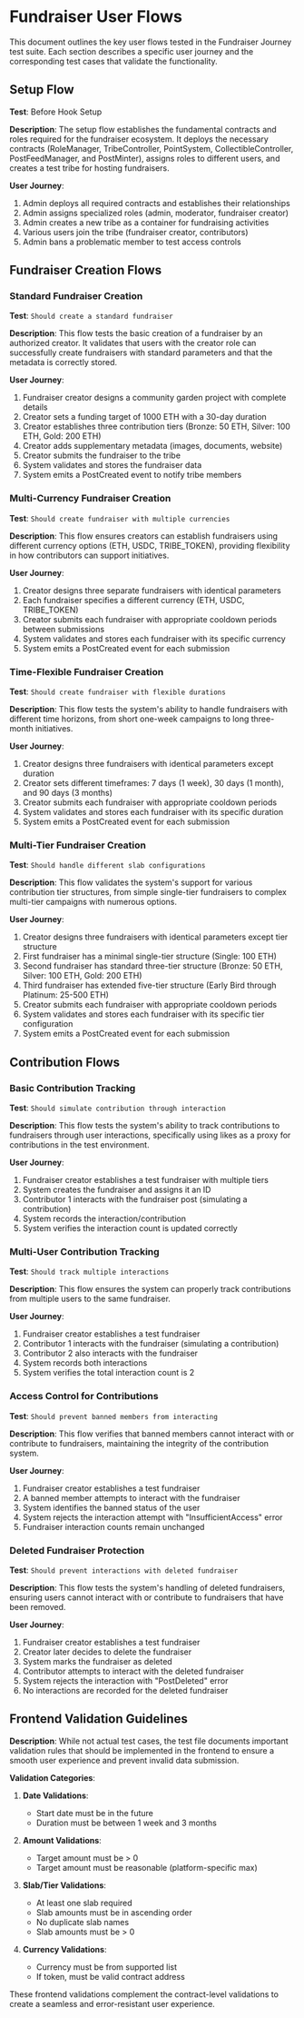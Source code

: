 # Fundraiser User Flows

This document outlines the key user flows tested in the Fundraiser Journey test suite. Each section describes a specific user journey and the corresponding test cases that validate the functionality.

## Setup Flow

**Test**: Before Hook Setup

**Description**: 
The setup flow establishes the fundamental contracts and roles required for the fundraiser ecosystem. It deploys the necessary contracts (RoleManager, TribeController, PointSystem, CollectibleController, PostFeedManager, and PostMinter), assigns roles to different users, and creates a test tribe for hosting fundraisers.

**User Journey**:
1. Admin deploys all required contracts and establishes their relationships
2. Admin assigns specialized roles (admin, moderator, fundraiser creator)
3. Admin creates a new tribe as a container for fundraising activities
4. Various users join the tribe (fundraiser creator, contributors)
5. Admin bans a problematic member to test access controls

## Fundraiser Creation Flows

### Standard Fundraiser Creation

**Test**: `Should create a standard fundraiser`

**Description**:
This flow tests the basic creation of a fundraiser by an authorized creator. It validates that users with the creator role can successfully create fundraisers with standard parameters and that the metadata is correctly stored.

**User Journey**:
1. Fundraiser creator designs a community garden project with complete details
2. Creator sets a funding target of 1000 ETH with a 30-day duration
3. Creator establishes three contribution tiers (Bronze: 50 ETH, Silver: 100 ETH, Gold: 200 ETH)
4. Creator adds supplementary metadata (images, documents, website)
5. Creator submits the fundraiser to the tribe
6. System validates and stores the fundraiser data
7. System emits a PostCreated event to notify tribe members

### Multi-Currency Fundraiser Creation

**Test**: `Should create fundraiser with multiple currencies`

**Description**:
This flow ensures creators can establish fundraisers using different currency options (ETH, USDC, TRIBE_TOKEN), providing flexibility in how contributors can support initiatives.

**User Journey**:
1. Creator designs three separate fundraisers with identical parameters
2. Each fundraiser specifies a different currency (ETH, USDC, TRIBE_TOKEN)
3. Creator submits each fundraiser with appropriate cooldown periods between submissions
4. System validates and stores each fundraiser with its specific currency
5. System emits a PostCreated event for each submission

### Time-Flexible Fundraiser Creation

**Test**: `Should create fundraiser with flexible durations`

**Description**:
This flow tests the system's ability to handle fundraisers with different time horizons, from short one-week campaigns to long three-month initiatives.

**User Journey**:
1. Creator designs three fundraisers with identical parameters except duration
2. Creator sets different timeframes: 7 days (1 week), 30 days (1 month), and 90 days (3 months)
3. Creator submits each fundraiser with appropriate cooldown periods
4. System validates and stores each fundraiser with its specific duration
5. System emits a PostCreated event for each submission

### Multi-Tier Fundraiser Creation

**Test**: `Should handle different slab configurations`

**Description**:
This flow validates the system's support for various contribution tier structures, from simple single-tier fundraisers to complex multi-tier campaigns with numerous options.

**User Journey**:
1. Creator designs three fundraisers with identical parameters except tier structure
2. First fundraiser has a minimal single-tier structure (Single: 100 ETH)
3. Second fundraiser has standard three-tier structure (Bronze: 50 ETH, Silver: 100 ETH, Gold: 200 ETH)
4. Third fundraiser has extended five-tier structure (Early Bird through Platinum: 25-500 ETH)
5. Creator submits each fundraiser with appropriate cooldown periods
6. System validates and stores each fundraiser with its specific tier configuration
7. System emits a PostCreated event for each submission

## Contribution Flows

### Basic Contribution Tracking

**Test**: `Should simulate contribution through interaction`

**Description**:
This flow tests the system's ability to track contributions to fundraisers through user interactions, specifically using likes as a proxy for contributions in the test environment.

**User Journey**:
1. Fundraiser creator establishes a test fundraiser with multiple tiers
2. System creates the fundraiser and assigns it an ID
3. Contributor 1 interacts with the fundraiser post (simulating a contribution)
4. System records the interaction/contribution
5. System verifies the interaction count is updated correctly

### Multi-User Contribution Tracking

**Test**: `Should track multiple interactions`

**Description**:
This flow ensures the system can properly track contributions from multiple users to the same fundraiser.

**User Journey**:
1. Fundraiser creator establishes a test fundraiser
2. Contributor 1 interacts with the fundraiser (simulating a contribution)
3. Contributor 2 also interacts with the fundraiser
4. System records both interactions
5. System verifies the total interaction count is 2

### Access Control for Contributions

**Test**: `Should prevent banned members from interacting`

**Description**:
This flow verifies that banned members cannot interact with or contribute to fundraisers, maintaining the integrity of the contribution system.

**User Journey**:
1. Fundraiser creator establishes a test fundraiser
2. A banned member attempts to interact with the fundraiser
3. System identifies the banned status of the user
4. System rejects the interaction attempt with "InsufficientAccess" error
5. Fundraiser interaction counts remain unchanged

### Deleted Fundraiser Protection

**Test**: `Should prevent interactions with deleted fundraiser`

**Description**:
This flow tests the system's handling of deleted fundraisers, ensuring users cannot interact with or contribute to fundraisers that have been removed.

**User Journey**:
1. Fundraiser creator establishes a test fundraiser
2. Creator later decides to delete the fundraiser
3. System marks the fundraiser as deleted
4. Contributor attempts to interact with the deleted fundraiser
5. System rejects the interaction with "PostDeleted" error
6. No interactions are recorded for the deleted fundraiser

## Frontend Validation Guidelines

**Description**:
While not actual test cases, the test file documents important validation rules that should be implemented in the frontend to ensure a smooth user experience and prevent invalid data submission.

**Validation Categories**:
1. **Date Validations**:
   - Start date must be in the future
   - Duration must be between 1 week and 3 months

2. **Amount Validations**:
   - Target amount must be > 0
   - Target amount must be reasonable (platform-specific max)

3. **Slab/Tier Validations**:
   - At least one slab required
   - Slab amounts must be in ascending order
   - No duplicate slab names
   - Slab amounts must be > 0

4. **Currency Validations**:
   - Currency must be from supported list
   - If token, must be valid contract address

These frontend validations complement the contract-level validations to create a seamless and error-resistant user experience. 